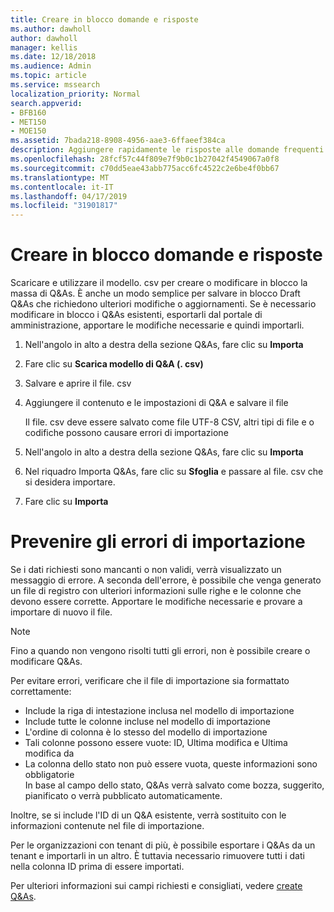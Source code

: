 ```yaml
---
title: Creare in blocco domande e risposte
ms.author: dawholl
author: dawholl
manager: kellis
ms.date: 12/18/2018
ms.audience: Admin
ms.topic: article
ms.service: mssearch
localization_priority: Normal
search.appverid:
- BFB160
- MET150
- MOE150
ms.assetid: 7bada218-8908-4956-aae3-6ffaeef384ca
description: Aggiungere rapidamente le risposte alle domande frequenti con gli strumenti di importazione nel portale di amministrazione di Microsoft Search
ms.openlocfilehash: 28fcf57c44f809e7f9b0c1b27042f4549067a0f8
ms.sourcegitcommit: c70dd5eae43abb775acc6fc4522c2e6be4f0bb67
ms.translationtype: MT
ms.contentlocale: it-IT
ms.lasthandoff: 04/17/2019
ms.locfileid: "31901817"
---
```

# <a name="bulk-create-qas"></a>Creare in blocco domande e risposte

Scaricare e utilizzare il modello. csv per creare o modificare in blocco la massa di Q&As. È anche un modo semplice per salvare in blocco Draft Q&As che richiedono ulteriori modifiche o aggiornamenti. Se è necessario modificare in blocco i Q&As esistenti, esportarli dal portale di amministrazione, apportare le modifiche necessarie e quindi importarli.
  
1. Nell'angolo in alto a destra della sezione Q&As, fare clic su **Importa**
    
2. Fare clic su **Scarica modello di Q&A (. csv)**
    
3. Salvare e aprire il file. csv
    
4. Aggiungere il contenuto e le impostazioni di Q&A e salvare il file

    Il file. csv deve essere salvato come file UTF-8 CSV, altri tipi di file e o codifiche possono causare errori di importazione
    
5. Nell'angolo in alto a destra della sezione Q&As, fare clic su **Importa**
    
6. Nel riquadro Importa Q&As, fare clic su **Sfoglia** e passare al file. csv che si desidera importare. 
    
7. Fare clic su **Importa**

# <a name="prevent-import-errors"></a>Prevenire gli errori di importazione      
Se i dati richiesti sono mancanti o non validi, verrà visualizzato un messaggio di errore. A seconda dell'errore, è possibile che venga generato un file di registro con ulteriori informazioni sulle righe e le colonne che devono essere corrette. Apportare le modifiche necessarie e provare a importare di nuovo il file.

> [!NOTE]
> Fino a quando non vengono risolti tutti gli errori, non è possibile creare o modificare Q&As. 

Per evitare errori, verificare che il file di importazione sia formattato correttamente:
- Include la riga di intestazione inclusa nel modello di importazione
- Include tutte le colonne incluse nel modello di importazione
- L'ordine di colonna è lo stesso del modello di importazione
- Tali colonne possono essere vuote: ID, Ultima modifica e Ultima modifica da
- La colonna dello stato non può essere vuota, queste informazioni sono obbligatorie  
In base al campo dello stato, Q&As verrà salvato come bozza, suggerito, pianificato o verrà pubblicato automaticamente.

Inoltre, se si include l'ID di un Q&A esistente, verrà sostituito con le informazioni contenute nel file di importazione.

Per le organizzazioni con tenant di più, è possibile esportare i Q&As da un tenant e importarli in un altro. È tuttavia necessario rimuovere tutti i dati nella colonna ID prima di essere importati.

Per ulteriori informazioni sui campi richiesti e consigliati, vedere [create Q&As](create-qas.md).

  

